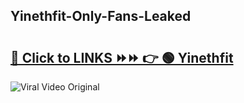 
 ## Yinethfit-Only-Fans-Leaked

# <h2><a href="https://clipsfans.com/Yinethfit&ref=git">🔗 Click to LINKS ⏩⏩ 👉 🟢 Yinethfit </a></h2>

<a href="https://clipsfans.com/Yinethfit&ref=git" rel="nofollow" data-target="animated-image.originalLink"><img src="https://i.ibb.co.com/xMMVF88/686577567.gif" alt="Viral Video Original" style="max-width: 100%; display: inline-block;" data-target="animated-image.originalImage"></a>
